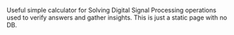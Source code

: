 Useful simple calculator for Solving Digital Signal Processing operations used to verify answers and gather insights. This is just a static page with no DB.
